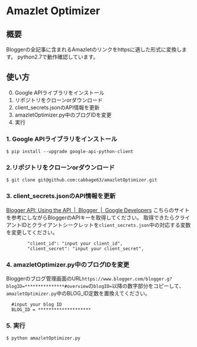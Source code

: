 # Amazlet Optimizer
## 概要
Bloggerの全記事に含まれるAmazletのリンクをhttpsに適した形式に変換します。
python2.7で動作確認しています。

## 使い方
0. Google APIライブラリをインストール
1. リポジトリをクローンorダウンロード
2. client_secrets.jsonのAPI情報を更新
3. amazletOptimizer.py中のブログIDを変更
4. 実行

### 1. Google APIライブラリをインストール
```
$ pip install --upgrade google-api-python-client
```

### 2.リポジトリをクローンorダウンロード
```
$ git clone git@github.com:cabbage63/amazletOptimizer.git
```

### 3. client_secrets.jsonのAPI情報を更新
[Blogger API: Using the API  |  Blogger  |  Google Developers](https://developers.google.com/blogger/docs/3.0/using#auth)
こちらのサイトを参考にしながらBloggerのAPIキーを取得してください。
取得できたらクライアントIDとクライアントシークレットを`client_secrets.json`中の対応する変数を変更してください。
```
        "client_id": "input your client_id",
        "client_secret": "input your client_secret",
```

### 4. amazletOptimizer.py中のブログIDを変更
Bloggerのブログ管理画面のURL`https://www.blogger.com/blogger.g?blogID=***************#overview`の`blogID=`以降の数字部分をコピーして、`amazletOptimizer.py`中のBLOG_ID定数を置換えてください。
```
  #input your blog ID
  BLOG_ID = ********************
```
### 5. 実行
```
$ python amazletOptimizer.py
```
